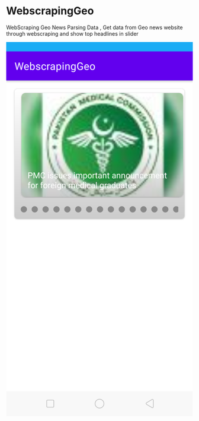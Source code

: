 # WebscrapingGeo
WebScraping Geo News Parsing Data , Get data from Geo news website through webscraping and show top headlines in slider

![Main Screen](https://github.com/SaadAhmed1122/WebscrapingGeo/blob/master/Screenshot_2020-11-25-11-35-12-14.png)

